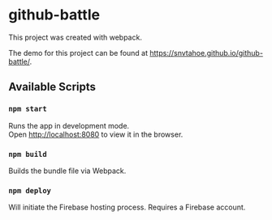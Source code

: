 # github-battle

This project was created with webpack.

The demo for this project can be found at https://snvtahoe.github.io/github-battle/.

## Available Scripts

### `npm start`

Runs the app in development mode.<br>
Open [http://localhost:8080](http://localhost:8080) to view it in the browser.

### `npm build`

Builds the bundle file via Webpack.

### `npm deploy`

Will initiate the Firebase hosting process. Requires a Firebase account.
